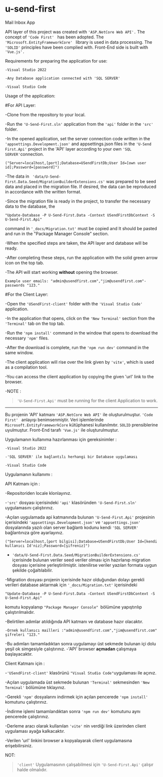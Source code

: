 # u-send-first
Mail Inbox App

API layer of this project was created with ```'ASP.NetCore Web API'.```
The concept of ```'Code First' ``` has been adopted.
The ```'Microsoft.EntityFrameworkCore' ``` library is used in data processing.
The ``` 'SOLID' ``` principles have been complied with.
Front-End side is built with ```'Vue.js'.```


Requirements for preparing the application for use:
```
-Visual Studio 2022
```
```
-Any Database application connected with 'SQL SERVER'
```
```
-Visual Studio Code
```
Usage of the application:

#For API Layer:

-Clone from the repository to your local.

-Run the ```'U-Send-First.sln'``` application from the ```'api'``` folder in the ```'src'``` folder.

-In the opened application, set the server connection code written in the ``` 'appsettings.Development.json'``` and appsettings.json files in the ```'U-Send First.Api'``` project in the 'API' layer according to your own ```'SQL SERVER'```connection.

  ```("Server=localhost,[port];Database=USendFirstDb;User Id=[own user id];Password=[password]")```
  
-The data in ``` 'data/U-Send-First.Data.Seed/MigrationBuilderExtensions.cs'``` was prepared to be seed data and placed in the migration file. If desired, the data can be reproduced in accordance with the written format.

-Since the migration file is ready in the project, to transfer the necessary data to the database, the 
```
"Update-Database -P U-Send-First.Data -Context USendFirstDbContext -S U-Send-First.Api"
``` 
command in ```'_docs/Migration.txt'``` must be copied and
  It should be pasted and run in the "Package Manager Console" section.
  
-When the specified steps are taken, the API layer and database will be ready.

-After completing these steps, run the application with the solid green arrow icon on the top tab. 

-The API will start working **without** opening the browser.

	Example user emails: "admin@usendfirst.com","jim@usendfirst.com"-passwords "123."

#For the Client Layer:

-Open the ```'USendFirst-client'``` folder with the ```'Visual Studio Code'``` application.

-In the application that opens, click on the ```'New Terminal'``` section from the ```'Terminal'``` tab on the top tab.

-Run the ```'npm install'``` command in the window that opens to download the necessary ```'npm'``` files.

-After the download is complete, run the ```'npm run dev'``` command in the same window.

-The client application will rise over the link given by ```'vite'```, which is used as a compilation tool.

-You can access the client application by copying the given 'url' link to the browser.

-NOTE :
>```'U-Send-First.Api'``` must be running for the client Application to work.
  
  ------------------------------------------------------------------------------------------------------------
  
Bu projenin 'API' katmanı ```'ASP.NetCore Web API'``` ile oluşturulmuştur. 
```'Code First' ``` anlayışı benimsenmiştir. 
Veri işlemlerinde ``` Microsoft.EntityFrameworkCore``` kütüphanesi kullanılmıtır. 
```SOLID``` prensiblerine uyulmuştur. 
Front-End tarafı ```'Vue.js'``` ile oluşturulmuştur. 

Uygulamanın kullanıma hazırlanması için gereksinimler :
```
-Visual Studio 2022
```
```
-'SQL SERVER' ile bağlantılı herhangi bir Database uygulaması
```
```
-Visual Studio Code 
```

Uygulamanın kullanımı :

API Katmanı için :

-Repositoriden locale klonlayınız.

-```'src'``` dosyası içerisindeki ```'api'``` klasöründen ```'U-Send-First.sln'``` uygulamasını çalıştırınız. 

-Açılan uygulamada api katmanında bulunan ```'U-Send-First.Api'``` projesinin içerisindeki ```'appsettings.Development.json'``` ve ```'appsettings.json'``` dosyalarında yazılı olan server bağlantı kodunu kendi ```'SQL SERVER'``` bağlantınıza göre ayarlayınız.

	("Server=localhost,[port bilgisi];Database=USendFirstDb;User Id=[kendi kullanıcı Id'niz];Password=[şifreniz]")
	
- ```'data/U-Send-First.Data.Seed/MigrationBuilderExtensions.cs'``` içerisinde bulunan veriler seed veriler olması için hazırlanıp migration dosyası içerisine yerleştirilmiştir. istenilirse veriler yazılan formata uygun şekilde çoğaltılabilir. 

-Migration dosyası projenin içerisinde hazır olduğundan dolayı gerekli verileri database aktarmak için ```'_docs/Migration.txt'``` içerisindeki 
```
"Update-Database -P U-Send-First.Data -Context USendFirstDbContext -S U-Send-First.Api"
```

komutu kopyalanıp ```"Package Manager Console" ```bölümüne yapıştırılıp çalıştırılmalıdır. 

-Belirtilen adımlar atıldığında API katmanı ve database hazır olacaktır. 
```
-Örnek kullanıcı mailleri :"admin@usendfirst.com","jim@usendfirst.com" şifreleri "123."
```

-Bu adımları tamamladıktan sonra uygulamayı üst sekmede bulunan içi dolu yeşil ok simgesiyle çalıştırınız. 
-'API' browser **açmadan** çalışmaya başlayacaktır. 

Client Katmanı için :

-```'USendFirst-client'``` klasörünü ```"Visual Studio Code"```uygulaması ile açınız.

-Açılan uygulamada üst sekmede bulunan ```'Terminal'``` sekmesinden ```'New Terminal'``` bölümüne tıklayınız.

-Gerekli ```'npm'``` dosyalarını indirmek için açılan pencerede ```'npm install'``` komutunu çalıştırınız. 

-İndirme işlemi tamamlandıktan sonra ```'npm run dev'``` komutunu aynı pencerede çalıştırınız. 

-Derleme aracı olarak kullanılan ```'vite'``` nin verdiği link üzerinden client uygulaması ayağa kalkacaktır.

-Verilen 'url' linkini browser a kopyalayarak client uygulamasına erişebilirsiniz. 


NOT:
>```'client'``` Uygulamasının çalışabilmesi için ```'U-Send-First.Api'``` çalışır halde olmalıdır.


  
  
  
  
  
